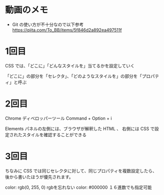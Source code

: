# 動画のメモ

- Git の使い方が不十分なので以下参考
https://qiita.com/To_BB/items/5f846d2a892ea497511f

# 1回目
CSS では、「どこに」「どんなスタイルを」当てるかを設定していく

「どこに」の部分を「セレクタ」、「どのようなスタイルを」の部分を「プロパティ」と呼ぶ
# 2回目
Chrome ディベロッパーツール
Command + Option + i 

Elements パネルの左側には、ブラウザが解釈した HTML 、
右側には CSS で設定されたスタイルを確認することができる
# 3回目
ちなみに CSS では同じセレクタに対して、同じプロパティを複数設定したら、後から書いたほうが優先されます。

  color: rgb(0, 255, 0)
rgbを忘れない
  color: #000000
１６進数でも指定可能
